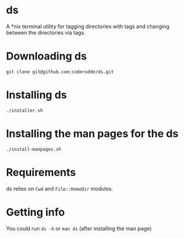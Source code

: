 # ds
A *nix terminal utility for tagging directories with tags and changing between the directories via tags.

# Downloading ds

    git clone git@github.com:coderodde/ds.git

# Installing ds

    ./installer.sh

# Installing the man pages for the ds

    ./install-manpages.sh

# Requirements

ds relies on `Cwd` and `File::HomeDir` modules.

# Getting info

You could run `ds -h` or `man ds` (after installing the man page)
